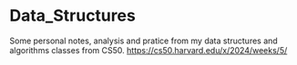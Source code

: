 # Data_Structures
Some personal notes, analysis and pratice from my data structures and algorithms classes from CS50.
https://cs50.harvard.edu/x/2024/weeks/5/
